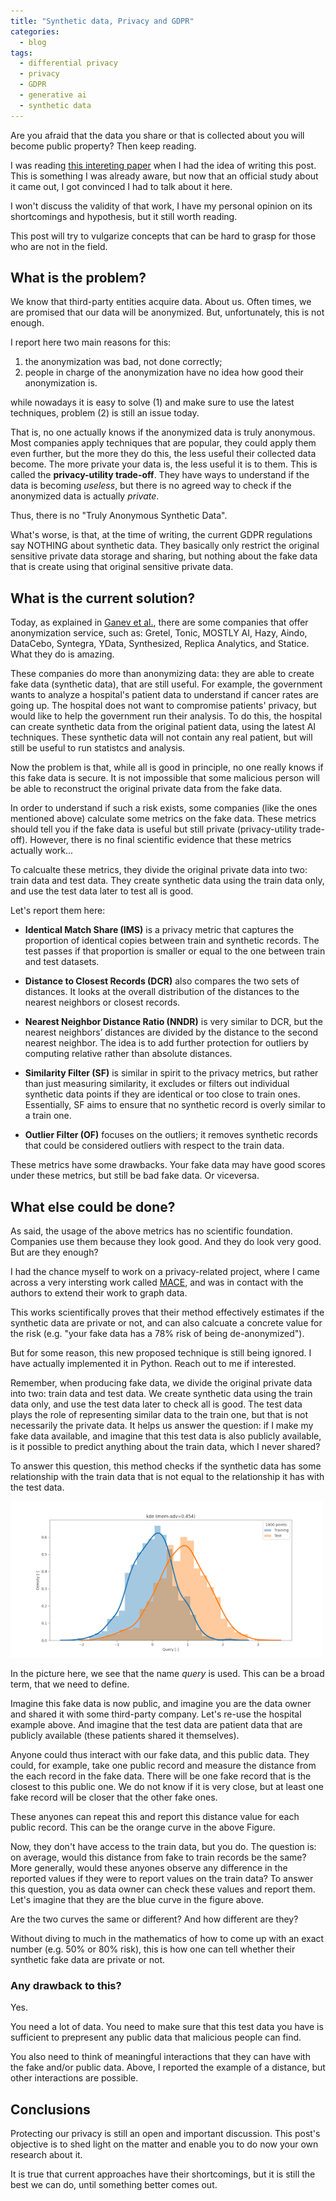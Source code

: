 ```yaml
---
title: "Synthetic data, Privacy and GDPR"
categories:
  - blog
tags:
  - differential privacy
  - privacy
  - GDPR
  - generative ai
  - synthetic data
---
```


<!-- {%- include mathjax.html -%} -->

Are you afraid that the data you share or that is collected about you will become public property? Then keep reading.

I was reading [this intereting paper](https://arxiv.org/pdf/2312.05114.pdf) when I had the idea of writing this post. This is something I was already aware, but now that an official study about it came out, I got convinced I had to talk about it here.

I won't discuss the validity of that work, I have my personal opinion on its shortcomings and hypothesis, but it still worth reading.

This post will try to vulgarize concepts that can be hard to grasp for those who are not in the field.

## What is the problem?

We know that third-party entities acquire data. About us. Often times, we are promised that our data will be anonymized. But, unfortunately, this is not enough.

I report here two main reasons for this:

1. the anonymization was bad, not done correctly;
2. people in charge of the anonymization have no idea how good their anonymization is.

while nowadays it is easy to solve (1) and make sure to use the latest techniques, problem (2) is still an issue today.

That is, no one actually knows if the anonymized data is truly anonymous. Most companies apply techniques that are popular, they could apply them even further, but the more they do this, the less useful their collected data become. The more private your data is, the less useful it is to them. This is called the **privacy-utility trade-off**. They have ways to understand if the data is becoming _useless_, but there is no agreed way to check if the anonymized data is actually _private_.

Thus, there is no "Truly Anonymous Synthetic Data".

What's worse, is that, at the time of writing, the current GDPR regulations say NOTHING about synthetic data. They basically only restrict the original sensitive private data storage and sharing, but nothing about the fake data that is create using that original sensitive private data.

## What is the current solution?

Today, as explained in [Ganev et al.](https://arxiv.org/pdf/2312.05114.pdf), there are some companies that offer anonymization service, such as: Gretel, Tonic, MOSTLY AI, Hazy, Aindo, DataCebo, Syntegra, YData, Synthesized, Replica Analytics, and Statice. What they do is amazing.

These companies do more than anonymizing data: they are able to create fake data (synthetic data), that are still useful. For example, the government wants to analyze a hospital's patient data to understand if cancer rates are going up. The hospital does not want to compromise patients' privacy, but would like to help the government run their analysis. To do this, the hospital can create synthetic data from the original patient data, using the latest AI techniques. These synthetic data will not contain any real patient, but will still be useful to run statistcs and analysis.

Now the problem is that, while all is good in principle, no one really knows if this fake data is secure. It is not impossible that some malicious person will be able to reconstruct the original private data from the fake data.

In order to understand if such a risk exists, some companies (like the ones mentioned above) calculate some metrics on the fake data. These metrics should tell you if the fake data is useful but still private (privacy-utility trade-off). However, there is no final scientific evidence that these metrics actually work...

To calcualte these metrics, they divide the original private data into two: train data and test data. They create synthetic data using the train data only, and use the test data later to test all is good.

Let's report them here:

- **Identical Match Share (IMS)** is a privacy metric that captures the proportion of identical copies between train and synthetic records. The test passes if that proportion is smaller or equal to the one between train and test datasets.

- **Distance to Closest Records (DCR)** also compares the two sets of distances. It looks at the overall distribution of the distances to the nearest neighbors or closest records.

- **Nearest Neighbor Distance Ratio (NNDR)** is very similar to DCR, but the nearest neighbors’ distances are divided by the distance to the second nearest neighbor. The idea is to add further protection for outliers by computing relative rather than absolute distances.

- **Similarity Filter (SF)** is similar in spirit to the privacy metrics, but rather than just measuring similarity, it excludes or filters out individual synthetic data points if they are identical or too close to train ones. Essentially, SF aims to ensure that no synthetic record is overly similar to a train one.

- **Outlier Filter (OF)** focuses on the outliers; it removes synthetic records that could be considered outliers with respect to the train data.

These metrics have some drawbacks. Your fake data may have good scores under these metrics, but still be bad fake data. Or viceversa.

## What else could be done?

As said, the usage of the above metrics has no scientific foundation. Companies use them because they look good. And they do look very good. But are they enough?

I had the chance myself to work on a privacy-related project, where I came across a very intersting work called [MACE](https://openreview.net/pdf?id=Zxm0kNe3u7), and was in contact with the authors to extend their work to graph data.

This works scientifically proves that their method effectively estimates if the synthetic data are private or not, and can also calcuate a concrete value for the risk (e.g. "your fake data has a 78% risk of being de-anonymized").

But for some reason, this new proposed technique is still being ignored. I have actually implemented it in Python. Reach out to me if interested.

Remember, when producing fake data, we divide the original private data into two: train data and test data. We create synthetic data using the train data only, and use the test data later to check all is good. The test data plays the role of representing similar data to the train one, but that is not necessarily the private data. It helps us answer the question: if I make my fake data available, and imagine that this test data is also publicly available, is it possible to predict anything about the train data, which I never shared?

To answer this question, this method checks if the synthetic data has some relationship with the train data that is not equal to the relationship it has with the test data.

<img src="https://raw.githubusercontent.com/gianmarco-aversano/gianmarco-aversano.github.io/main/assets/images/mace.png" class="img-responsive" alt="mace" width="500">

In the picture here, we see that the name _query_ is used. This can be a broad term, that we need to define.

Imagine this fake data is now public, and imagine you are the data owner and shared it with some third-party company. Let's re-use the hospital example above. And imagine that the test data are patient data that are publicly available (these patients shared it themselves).

Anyone could thus interact with our fake data, and this public data. They could, for example, take one public record and measure the distance from the each record in the fake data. There will be one fake record that is the closest to this public one. We do not know if it is very close, but at least one fake record will be closer that the other fake ones.

These anyones can repeat this and report this distance value for each public record. This can be the orange curve in the above Figure.

Now, they don't have access to the train data, but you do. The question is: on average, would this distance from fake to train records be the same? More generally, would these anyones observe any difference in the reported values if they were to report values on the train data? To answer this question, you as data owner can check these values and report them. Let's imagine that they are the blue curve in the figure above.

Are the two curves the same or different? And how different are they?

Without diving to much in the mathematics of how to come up with an exact number (e.g. 50% or 80% risk), this is how one can tell whether their synthetic fake data are private or not.

### Any drawback to this?

Yes.

You need a lot of data. You need to make sure that this test data you have is sufficient to prepresent any public data that malicious people can find.

You also need to think of meaningful interactions that they can have with the fake and/or public data. Above, I reported the example of a distance, but other interactions are possible.

## Conclusions

Protecting our privacy is still an open and important discussion. This post's objective is to shed light on the matter and enable you to do now your own research about it.

It is true that current approaches have their shortcomings, but it is still the best we can do, until something better comes out.
